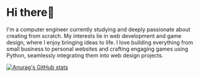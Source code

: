 # Hi there👋

I'm a computer engineer currently studying and deeply passionate about creating from scratch. My interests lie in web development and game design, where I enjoy bringing ideas to life. I love building everything from small business to personal websites and crafting engaging games using Python, seamlessly integrating them into web design projects.

[![Anurag's GitHub stats](https://github-readme-stats.vercel.app/api?username=anuraghazra)](https://github.com/anuraghazra/github-readme-stats)

